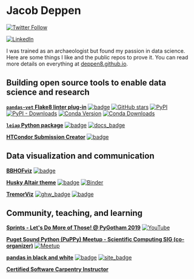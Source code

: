 # Jacob Deppen
[![Twitter Follow](https://img.shields.io/twitter/follow/jacob_deppen?style=social)](https://twitter.com/jacob_deppen)

[![LinkedIn](https://img.shields.io/badge/Connect_with_me-blue?style=social&logo=linkedin)](http://www.linkedin.com/in/jacob-deppen)

I was trained as an archaeologist but found my passion in data science. Here are some things I like and the public repos to prove it. You can read more details on everything at [deppen8.github.io](https://deppen8.github.io/).

## Building open source tools to enable data science and research

**[`pandas-vet` Flake8 linter plug-in](https://github.com/deppen8/pandas-vet)**
[![badge](https://img.shields.io/badge/GitHub-pandas--vet-blue.svg?logo=github)](https://github.com/deppen8/pandas-vet)
[![GitHub stars](https://img.shields.io/github/stars/deppen8/pandas-vet?style=social)](https://github.com/deppen8/pandas-vet)
[![PyPI](https://img.shields.io/pypi/v/pandas-vet.svg)](https://pypi.org/project/pandas-vet/)
[![PyPI - Downloads](https://img.shields.io/pypi/dm/pandas-vet.svg)](https://pypi.org/project/pandas-vet/)
[![Conda Version](https://img.shields.io/conda/vn/conda-forge/pandas-vet.svg)](https://anaconda.org/conda-forge/pandas-vet)
[![Conda Downloads](https://img.shields.io/conda/dn/conda-forge/pandas-vet.svg)](https://anaconda.org/conda-forge/pandas-vet)

**[`leiap` Python package](https://deppen8.github.io/portfolio/leiap_python_package/)** 
[![badge](https://img.shields.io/badge/GitHub-leiap-blue.svg?logo=github)](https://github.com/deppen8/leiap) 
[![docs_badge](https://img.shields.io/website-up-down-green-red/https/shields.io.svg?label=leiap_docs&logo=github)](https://deppen8.github.io/leiap/)

**[HTCondor Submission Creator](https://deppen8.github.io/portfolio/htcondor-submission-creator/)** 
[![badge](https://img.shields.io/badge/GitHub-condor--submit--creator-blue.svg?logo=github)](https://github.com/deppen8/condor-submit-creator)


## Data visualization and communication

**[BBHOFviz](https://deppen8.github.io/bbhof_viz/)** 
[![badge](https://img.shields.io/badge/GitHub-bbhof__viz-blue.svg?logo=github)](https://github.com/deppen8/bbhof_viz)

**[Husky Altair theme](https://deppen8.github.io/portfolio/husky-altair-theme/)** 
[![badge](https://img.shields.io/badge/GitHub-husky--altair--theme-blue.svg?logo=github)](https://github.com/deppen8/husky-altair-theme) 
[![Binder](https://mybinder.org/badge.svg)](https://mybinder.org/v2/gh/deppen8/husky-altair-theme/master?filepath=husky_theme_examples.ipynb)

**[TremorViz](https://deppen8.github.io/portfolio/tremorviz/)** 
[![ghw_badge](https://img.shields.io/badge/GitHub-ghw2018__tremorviz-blue.svg?logo=github)](https://github.com/geohackweek/ghw2018_tremorviz/) 
[![badge](https://img.shields.io/badge/GitHub-tremorviz-blue.svg?logo=github)](https://github.com/deppen8/tremorviz)


## Community, teaching, and learning

**[Sprints - Let's Do More of Those! @ PyGotham 2019](https://pyvideo.org/pygotham-2019/sprints-lets-do-more-of-those.html)**
[![YouTube](https://img.shields.io/badge/Watch_the_talk-blue?style=social&logo=youtube)](https://youtu.be/8Wc5MkUdp-4)

**[Puget Sound Python (PuPPy) Meetup - Scientific Computing SIG (co-organizer)](https://www.meetup.com/PSPPython)**
[![Meetup](https://img.shields.io/badge/Join_the_fun!-blue?style=social&logo=meetup&link=https://www.meetup.com/PSPPython)](https://www.meetup.com/PSPPython)

**[pandas in black and white](https://deppen8.github.io/pandas-bw/)**
[![badge](https://img.shields.io/badge/GitHub-pandas--bw-blue.svg?logo=github)](https://github.com/deppen8/pandas-bw)
[![site_badge](https://img.shields.io/website-up-down-green-red/https/shields.io.svg?label=website)](https://deppen8.github.io/pandas-bw/)

**[Certified Software Carpentry Instructor](https://carpentries.org/)**
